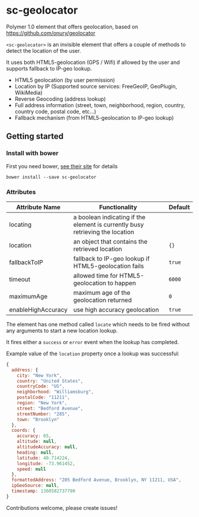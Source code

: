 sc-geolocator
============

Polymer 1.0 element that offers geolocation, based on https://github.com/onury/geolocator

`<sc-geolocator>` is an invisible element that offers a couple of methods to detect the location of the user.

It uses both HTML5-geolocation (GPS / Wifi) if allowed by the user and supports fallback to IP-geo lookup.

- HTML5 geolocation (by user permission)
- Location by IP (Supported source services: FreeGeoIP, GeoPlugin, WikiMedia)
- Reverse Geocoding (address lookup)
- Full address information (street, town, neighborhood, region, country, country code, postal code, etc...)
- Fallback mechanism (from HTML5-geolocation to IP-geo lookup)

## Getting started

### Install with bower

First you need bower, [see their site](http://bower.io/) for details 

```
bower install --save sc-geolocator
```

### Attributes

| Attribute Name | Functionality  | Default |
|----------------|-------------|-------------|
| locating | a boolean indicating if the element is currently busy retrieving the location | |
| location | an object that contains the retrieved location | `{}` |
| fallbackToIP | fallback to IP-geo lookup if HTML5-geolocation fails | `true` |
| timeout | allowed time for HTML5-geolocation to happen | `6000` |
| maximumAge | maximum age of the geolocation returned | `0` |
| enableHighAccuracy | use high accuracy geolocation | `true` |


The element has one method called `locate` which needs to be fired without any arguments to start a new location lookup.

It fires either a `success` or `error` event when the lookup has completed.

Example value of the `location` property once a lookup was successful:

```js
{
  address: {
    city: "New York",
    country: "United States",
    countryCode: "US",
    neighborhood: "Williamsburg",
    postalCode: "11211",
    region: "New York",
    street: "Bedford Avenue",
    streetNumber: "285",
    town: "Brooklyn"
  },
  coords: {
    accuracy: 65,
    altitude: null,
    altitudeAccuracy: null,
    heading: null,
    latitude: 40.714224,
    longitude: -73.961452,
    speed: null
  },
  formattedAddress: "285 Bedford Avenue, Brooklyn, NY 11211, USA",
  ipGeoSource: null,
  timestamp: 1360582737790
}
```

Contributions welcome, please create issues!

